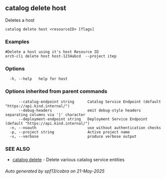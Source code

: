 ## catalog delete host

Deletes a host

```
catalog delete host <resourceID> [flags]
```

### Examples

```
#Delete a host using it's host Resource ID
orch-cli delete host host-1234abcd  --project itep
```

### Options

```
  -h, --help   help for host
```

### Options inherited from parent commands

```
      --catalog-endpoint string      Catalog Service Endpoint (default "https://api.kind.internal/")
      --debug-headers                emit debug-style headers separating columns via '|' character
      --deployment-endpoint string   Deployment Service Endpoint (default "https://api.kind.internal/")
  -n, --noauth                       use without authentication checks
  -p, --project string               Active project name
  -v, --verbose                      produce verbose output
```

### SEE ALSO

* [catalog delete](catalog_delete.md)	 - Delete various catalog service entities

###### Auto generated by spf13/cobra on 21-May-2025
